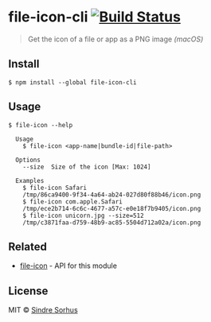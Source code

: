 # file-icon-cli [![Build Status](https://travis-ci.org/sindresorhus/file-icon-cli.svg?branch=master)](https://travis-ci.org/sindresorhus/file-icon-cli)

> Get the icon of a file or app as a PNG image *(macOS)*


## Install

```
$ npm install --global file-icon-cli
```


## Usage

```
$ file-icon --help

  Usage
    $ file-icon <app-name|bundle-id|file-path>

  Options
    --size  Size of the icon [Max: 1024]

  Examples
    $ file-icon Safari
    /tmp/86ca9400-9f34-4a64-ab24-027d80f88b46/icon.png
    $ file-icon com.apple.Safari
    /tmp/ece2b714-6c6c-4677-a57c-e0e18f7b9405/icon.png
    $ file-icon unicorn.jpg --size=512
    /tmp/c3871faa-d759-48b9-ac85-5504d712a02a/icon.png
```


## Related

- [file-icon](https://github.com/sindresorhus/file-icon) - API for this module


## License

MIT © [Sindre Sorhus](https://sindresorhus.com)
